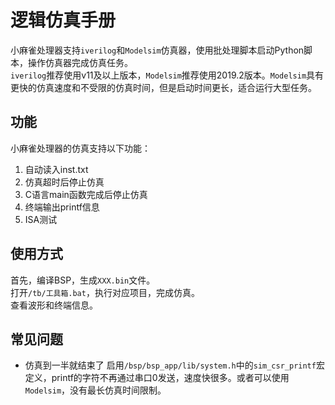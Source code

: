 # 逻辑仿真手册
小麻雀处理器支持`iverilog`和`Modelsim`仿真器，使用批处理脚本启动Python脚本，操作仿真器完成仿真任务。  
`iverilog`推荐使用v11及以上版本，`Modelsim`推荐使用2019.2版本。`Modelsim`具有更快的仿真速度和不受限的仿真时间，但是启动时间更长，适合运行大型任务。    

## 功能
小麻雀处理器的仿真支持以下功能：
1. 自动读入inst.txt
2. 仿真超时后停止仿真
3. C语言main函数完成后停止仿真
4. 终端输出printf信息
5. ISA测试

## 使用方式
首先，编译BSP，生成`XXX.bin`文件。  
打开`/tb/工具箱.bat`，执行对应项目，完成仿真。  
查看波形和终端信息。  

## 常见问题
- 仿真到一半就结束了
启用`/bsp/bsp_app/lib/system.h`中的`sim_csr_printf`宏定义，printf的字符不再通过串口0发送，速度快很多。或者可以使用`Modelsim`，没有最长仿真时间限制。  
